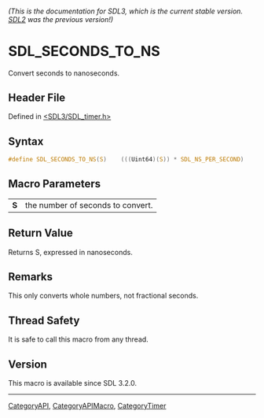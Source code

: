 ###### (This is the documentation for SDL3, which is the current stable version. [SDL2](https://wiki.libsdl.org/SDL2/) was the previous version!)
# SDL_SECONDS_TO_NS

Convert seconds to nanoseconds.

## Header File

Defined in [<SDL3/SDL_timer.h>](https://github.com/libsdl-org/SDL/blob/main/include/SDL3/SDL_timer.h)

## Syntax

```c
#define SDL_SECONDS_TO_NS(S)    (((Uint64)(S)) * SDL_NS_PER_SECOND)
```

## Macro Parameters

|       |                                   |
| ----- | --------------------------------- |
| **S** | the number of seconds to convert. |

## Return Value

Returns S, expressed in nanoseconds.

## Remarks

This only converts whole numbers, not fractional seconds.

## Thread Safety

It is safe to call this macro from any thread.

## Version

This macro is available since SDL 3.2.0.

----
[CategoryAPI](CategoryAPI), [CategoryAPIMacro](CategoryAPIMacro), [CategoryTimer](CategoryTimer)

